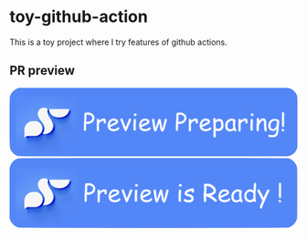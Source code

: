 # toy-github-action

This is a toy project where I try features of github actions.

## PR preview

![Preparing.png](./.github/assets/preparing.png)
![Ready.png](./.github/assets/ready.png)
